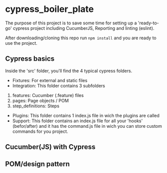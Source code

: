 # cypress_boiler_plate
The purpose of this project is to save some time for setting up a 'ready-to-go' cypress project including CucumberJS, Reporting and linting (eslint). 

After downloading/cloning this repo run `npm install` and you are ready to use the project.

## Cypress basics
Inside the 'src' folder, you'll find the 4 typical cypress folders.

* Fixtures: For external and static files
* Integration: This folder contains 3 subfolders
 1) features: Cucumber (.feature) files
 2) pages: Page objects / POM
 3) step_definitions: Steps
* Plugins: This folder contains 1 index.js file in wich the plugins are called
* Support: This folder contains an index.js file for all your 'hooks' (befor/after) and it has the command.js file in wich you can store custom commands for you project.

## Cucumber(JS) with Cypress


## POM/design pattern